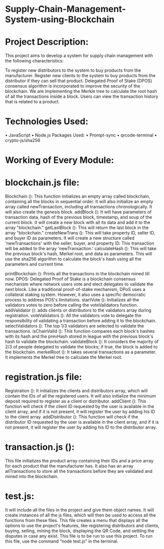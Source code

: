 # Supply-Chain-Management-System-using-Blockchain

# Project Description:
This project aims to develop a system for supply chain management with the following characteristics:

To register new distributors to the system to buy products from the manufacturer.
Register new clients to the system to buy products from the distributor if they can sell that product.
Delegated Proof of Stake (DPOS) consensus algorithm is incorporated to improve the security of the blockchain.
We are implementing the Merkle tree to calculate the root hash of all the transactions inside a block.
Users can view the transaction history that is related to a product.

# Technologies Used:
•	JavaScript
•	Node.js
Packages Used:
•	Prompt-sync
•	qrcode-terminal
•	crypto-js/sha256





# Working of Every Module:
# blockchain.js file:

Blockchain (): This function initializes an empty array called blockchain, containing all the blocks in sequential order. It will also initialize an empty array called newTransaction, including all transactions chronologically. It will also create the genesis block.
addBlock (): It will have parameters of transaction data, hash of the previous block, timestamp, and soup of the current block. It will create a new block with all its data and add it to the array "blockchain."
getLastBlock (): This will return the last block in the array "blockchain."
createNewTrans (): This will take property ID, seller ID, and buyer ID as parameters. It will create a new structure called 'newTransactions' with the seller, buyer, and property ID. This transaction will be added to the array 'newTransaction.'
calculateHash (): This will take the previous block's hash, Merkel root, and data as parameters. This will use the sha256 algorithm to calculate the block's hash using all the parameters and current time.

printBlockchain (): Prints all the transactions in the blockchain mined till now.
DPOS: Delegated Proof of Stake is a blockchain consensus mechanism where network users vote and elect delegates to validate the next block. Like a traditional proof-of-stake mechanism, DPoS uses a collateral staking system. However, it also uses a specific democratic process to address POS's limitations. 
startVote (): Initializes all the validators votes to zero before calling the voteValidators function.
addValidator (): adds clients or distributors to the validators array during registration.
voteValidators (): All the validators vote to delegate the responsibility of validating a transaction before adding it to the blockchain.
selectValidators (): The top 1/3 validators are selected to validate the transactions.
isChainValid (): This function compares each block's hashes with its hash and the prevHash stored in league with the previous block's hash to validate the blockchain.
validateBlock (): It considers the majority of 2/3 of people delegated to validate the blocks; if true, the block is added to the blockchain.
merkelRoot (): It takes several transactions as a parameter. It implements the Merkel tree to calculate the Merkel root.

# registration.js file: 

Registration (): It initializes the clients and distributors array, which will contain the IDs of all the registered users. It will also initialize the minimum deposit required to register as a client or distributor.
addClient (): This function will check if the client ID requested by the user is available in the client array, and if it is not present, it will register the user by adding his ID to the client array.
addDistributor (): This function will check if the distributor ID requested by the user is available in the client array, and if it is not present, it will register the user by adding his ID to the distributor array.

# transaction.js ():

This file initializes the product array containing their IDs and a price array for each product that the manufacturer has. It also has an array allTransactions to store all the transactions before they are validated and mined into the blockchain.

# test.js:

It will include all the files in the project and give them object names.
It will create instances of all the js files, which will then be used to access all the functions from these files.
This file creates a menu that displays all the options to use the project's features, like registering distributors and clients,  buying, selling, mining the block, displaying the QR Code, and settling the disputes in case any exist. This file is to be run to use this project.
To run this file, use the command “node test.js” in the terminal.
